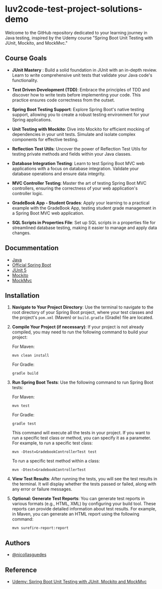 
# luv2code-test-project-solutions-demo

Welcome to the GitHub repository dedicated to your learning journey in Java testing, inspired by the Udemy course "Spring Boot Unit Testing with JUnit, Mockito, and MockMvc."


## Course Goals

- **JUnit Mastery** : Build a solid foundation in JUnit with an in-depth review. Learn to write comprehensive unit tests that validate your Java code's functionality.

- **Test Driven Development (TDD)**: Embrace the principles of TDD and discover how to write tests before implementing your code. This practice ensures code correctness from the outset.

- **Spring Boot Testing Support**: Explore Spring Boot's native testing support, allowing you to create a robust testing environment for your Spring applications.

- **Unit Testing with Mockito**: Dive into Mockito for efficient mocking of dependencies in your unit tests. Simulate and isolate complex components for effective testing.

- **Reflection Test Utils**: Uncover the power of Reflection Test Utils for testing private methods and fields within your Java classes.

- **Database Integration Testing**: Learn to test Spring Boot MVC web applications with a focus on database integration. Validate your database operations and ensure data integrity.

- **MVC Controller Testing**: Master the art of testing Spring Boot MVC controllers, ensuring the correctness of your web application's controller logic.

- **GradeBook App - Student Grades**: Apply your learning to a practical example with the GradeBook App, testing student grade management in a Spring Boot MVC web application.

- **SQL Scripts in Properties File**: Set up SQL scripts in a properties file for streamlined database testing, making it easier to manage and apply data changes.

## Docummentation

- [Java](https://docs.oracle.com/en/java/)
- [Official Spring Boot](https://docs.spring.io/spring-boot/docs/current/reference/htmlsingle/)
- [JUnit 5](https://junit.org/junit5/docs/current/user-guide/)
- [Mockito](https://javadoc.io/doc/org.mockito/mockito-core/latest/index.html)
- [MockMvc](https://docs.spring.io/spring-framework/docs/current/reference/html/web.html#spring-web)
## Installation

1. **Navigate to Your Project Directory**:
   Use the terminal to navigate to the root directory of your Spring Boot project, where your test classes and the project's `pom.xml` (Maven) or `build.gradle` (Gradle) file are located.

2. **Compile Your Project (if necessary)**:
   If your project is not already compiled, you may need to run the following command to build your project:

   For Maven:
   ```
   mvn clean install
   ```

   For Gradle:
   ```
   gradle build
   ```

3. **Run Spring Boot Tests**:
   Use the following command to run Spring Boot tests:

   For Maven:
   ```
   mvn test
   ```

   For Gradle:
   ```
   gradle test
   ```

   This command will execute all the tests in your project. If you want to run a specific test class or method, you can specify it as a parameter. For example, to run a specific test class:

   ```
   mvn -Dtest=GradebookControllerTest test
   ```

   To run a specific test method within a class:

   ```
   mvn -Dtest=GradebookControllerTest
   ```

4. **View Test Results**:
   After running the tests, you will see the test results in the terminal. It will display whether the tests passed or failed, along with any error or failure messages.

5. **Optional: Generate Test Reports**:
   You can generate test reports in various formats (e.g., HTML, XML) by configuring your build tool. These reports can provide detailed information about test results. For example, in Maven, you can generate an HTML report using the following command:

   ```
   mvn surefire-report:report
   ```
## Authors

- [@nicollasguedes](https://www.github.com/nicollasguedes)


## Reference

 - [Udemy: Spring Boot Unit Testing with JUnit, Mockito and MockMvc](https://www.udemy.com/course/spring-boot-unit-testing/)



